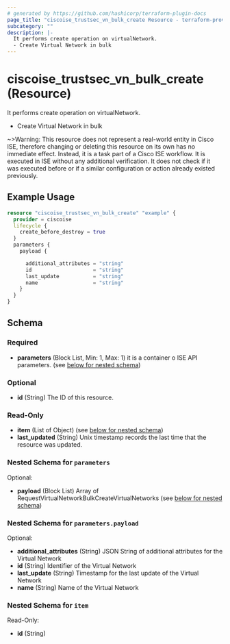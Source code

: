 ```yaml
---
# generated by https://github.com/hashicorp/terraform-plugin-docs
page_title: "ciscoise_trustsec_vn_bulk_create Resource - terraform-provider-ciscoise"
subcategory: ""
description: |-
  It performs create operation on virtualNetwork.
  - Create Virtual Network in bulk
---
```


# ciscoise_trustsec_vn_bulk_create (Resource)

It performs create operation on virtualNetwork.
- Create Virtual Network in bulk

~>Warning: This resource does not represent a real-world entity in Cisco ISE, therefore changing or deleting this resource on its own has no immediate effect. Instead, it is a task part of a Cisco ISE workflow. It is executed in ISE without any additional verification. It does not check if it was executed before or if a similar configuration or action already existed previously.

## Example Usage

```terraform
resource "ciscoise_trustsec_vn_bulk_create" "example" {
  provider = ciscoise
  lifecycle {
    create_before_destroy = true
  }
  parameters {
    payload {

      additional_attributes = "string"
      id                    = "string"
      last_update           = "string"
      name                  = "string"
    }
  }
}
```

<!-- schema generated by tfplugindocs -->
## Schema

### Required

- **parameters** (Block List, Min: 1, Max: 1) it is a container o ISE API parameters. (see [below for nested schema](#nestedblock--parameters))

### Optional

- **id** (String) The ID of this resource.

### Read-Only

- **item** (List of Object) (see [below for nested schema](#nestedatt--item))
- **last_updated** (String) Unix timestamp records the last time that the resource was updated.

<a id="nestedblock--parameters"></a>
### Nested Schema for `parameters`

Optional:

- **payload** (Block List) Array of RequestVirtualNetworkBulkCreateVirtualNetworks (see [below for nested schema](#nestedblock--parameters--payload))

<a id="nestedblock--parameters--payload"></a>
### Nested Schema for `parameters.payload`

Optional:

- **additional_attributes** (String) JSON String of additional attributes for the Virtual Network
- **id** (String) Identifier of the Virtual Network
- **last_update** (String) Timestamp for the last update of the Virtual Network
- **name** (String) Name of the Virtual Network



<a id="nestedatt--item"></a>
### Nested Schema for `item`

Read-Only:

- **id** (String)


